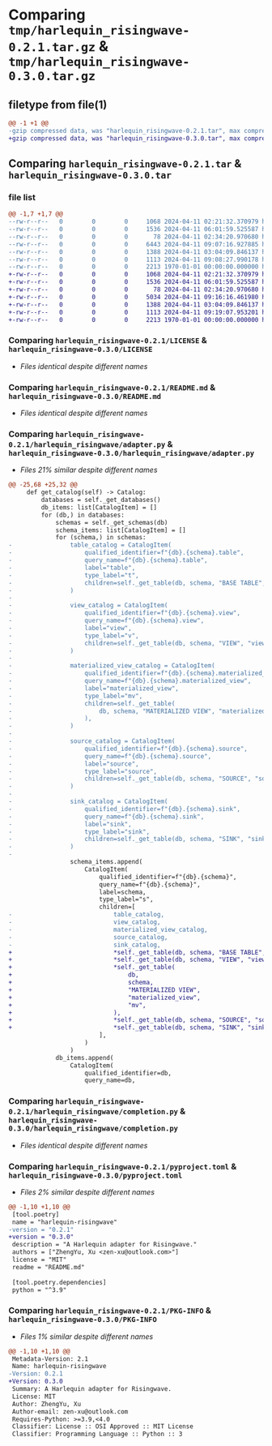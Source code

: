 # Comparing `tmp/harlequin_risingwave-0.2.1.tar.gz` & `tmp/harlequin_risingwave-0.3.0.tar.gz`

## filetype from file(1)

```diff
@@ -1 +1 @@
-gzip compressed data, was "harlequin_risingwave-0.2.1.tar", max compression
+gzip compressed data, was "harlequin_risingwave-0.3.0.tar", max compression
```

## Comparing `harlequin_risingwave-0.2.1.tar` & `harlequin_risingwave-0.3.0.tar`

### file list

```diff
@@ -1,7 +1,7 @@
--rw-r--r--   0        0        0     1068 2024-04-11 02:21:32.370979 harlequin_risingwave-0.2.1/LICENSE
--rw-r--r--   0        0        0     1536 2024-04-11 06:01:59.525587 harlequin_risingwave-0.2.1/README.md
--rw-r--r--   0        0        0       78 2024-04-11 02:34:20.970680 harlequin_risingwave-0.2.1/harlequin_risingwave/__init__.py
--rw-r--r--   0        0        0     6443 2024-04-11 09:07:16.927885 harlequin_risingwave-0.2.1/harlequin_risingwave/adapter.py
--rw-r--r--   0        0        0     1388 2024-04-11 03:04:09.846137 harlequin_risingwave-0.2.1/harlequin_risingwave/completion.py
--rw-r--r--   0        0        0     1113 2024-04-11 09:08:27.990178 harlequin_risingwave-0.2.1/pyproject.toml
--rw-r--r--   0        0        0     2213 1970-01-01 00:00:00.000000 harlequin_risingwave-0.2.1/PKG-INFO
+-rw-r--r--   0        0        0     1068 2024-04-11 02:21:32.370979 harlequin_risingwave-0.3.0/LICENSE
+-rw-r--r--   0        0        0     1536 2024-04-11 06:01:59.525587 harlequin_risingwave-0.3.0/README.md
+-rw-r--r--   0        0        0       78 2024-04-11 02:34:20.970680 harlequin_risingwave-0.3.0/harlequin_risingwave/__init__.py
+-rw-r--r--   0        0        0     5034 2024-04-11 09:16:16.461980 harlequin_risingwave-0.3.0/harlequin_risingwave/adapter.py
+-rw-r--r--   0        0        0     1388 2024-04-11 03:04:09.846137 harlequin_risingwave-0.3.0/harlequin_risingwave/completion.py
+-rw-r--r--   0        0        0     1113 2024-04-11 09:19:07.953201 harlequin_risingwave-0.3.0/pyproject.toml
+-rw-r--r--   0        0        0     2213 1970-01-01 00:00:00.000000 harlequin_risingwave-0.3.0/PKG-INFO
```

### Comparing `harlequin_risingwave-0.2.1/LICENSE` & `harlequin_risingwave-0.3.0/LICENSE`

 * *Files identical despite different names*

### Comparing `harlequin_risingwave-0.2.1/README.md` & `harlequin_risingwave-0.3.0/README.md`

 * *Files identical despite different names*

### Comparing `harlequin_risingwave-0.2.1/harlequin_risingwave/adapter.py` & `harlequin_risingwave-0.3.0/harlequin_risingwave/adapter.py`

 * *Files 21% similar despite different names*

```diff
@@ -25,68 +25,32 @@
     def get_catalog(self) -> Catalog:
         databases = self._get_databases()
         db_items: list[CatalogItem] = []
         for (db,) in databases:
             schemas = self._get_schemas(db)
             schema_items: list[CatalogItem] = []
             for (schema,) in schemas:
-                table_catalog = CatalogItem(
-                    qualified_identifier=f"{db}.{schema}.table",
-                    query_name=f"{db}.{schema}.table",
-                    label="table",
-                    type_label="t",
-                    children=self._get_table(db, schema, "BASE TABLE", "table", "t"),
-                )
-
-                view_catalog = CatalogItem(
-                    qualified_identifier=f"{db}.{schema}.view",
-                    query_name=f"{db}.{schema}.view",
-                    label="view",
-                    type_label="v",
-                    children=self._get_table(db, schema, "VIEW", "view", "v"),
-                )
-
-                materialized_view_catalog = CatalogItem(
-                    qualified_identifier=f"{db}.{schema}.materialized_view",
-                    query_name=f"{db}.{schema}.materialized_view",
-                    label="materialized_view",
-                    type_label="mv",
-                    children=self._get_table(
-                        db, schema, "MATERIALIZED VIEW", "materialized_view", "mv"
-                    ),
-                )
-
-                source_catalog = CatalogItem(
-                    qualified_identifier=f"{db}.{schema}.source",
-                    query_name=f"{db}.{schema}.source",
-                    label="source",
-                    type_label="source",
-                    children=self._get_table(db, schema, "SOURCE", "source", "source"),
-                )
-
-                sink_catalog = CatalogItem(
-                    qualified_identifier=f"{db}.{schema}.sink",
-                    query_name=f"{db}.{schema}.sink",
-                    label="sink",
-                    type_label="sink",
-                    children=self._get_table(db, schema, "SINK", "sink", "sink"),
-                )
-
                 schema_items.append(
                     CatalogItem(
                         qualified_identifier=f"{db}.{schema}",
                         query_name=f"{db}.{schema}",
                         label=schema,
                         type_label="s",
                         children=[
-                            table_catalog,
-                            view_catalog,
-                            materialized_view_catalog,
-                            source_catalog,
-                            sink_catalog,
+                            *self._get_table(db, schema, "BASE TABLE", "table", "t"),
+                            *self._get_table(db, schema, "VIEW", "view", "v"),
+                            *self._get_table(
+                                db,
+                                schema,
+                                "MATERIALIZED VIEW",
+                                "materialized_view",
+                                "mv",
+                            ),
+                            *self._get_table(db, schema, "SOURCE", "source", "source"),
+                            *self._get_table(db, schema, "SINK", "sink", "sink"),
                         ],
                     )
                 )
             db_items.append(
                 CatalogItem(
                     qualified_identifier=db,
                     query_name=db,
```

### Comparing `harlequin_risingwave-0.2.1/harlequin_risingwave/completion.py` & `harlequin_risingwave-0.3.0/harlequin_risingwave/completion.py`

 * *Files identical despite different names*

### Comparing `harlequin_risingwave-0.2.1/pyproject.toml` & `harlequin_risingwave-0.3.0/pyproject.toml`

 * *Files 2% similar despite different names*

```diff
@@ -1,10 +1,10 @@
 [tool.poetry]
 name = "harlequin-risingwave"
-version = "0.2.1"
+version = "0.3.0"
 description = "A Harlequin adapter for Risingwave."
 authors = ["ZhengYu, Xu <zen-xu@outlook.com>"]
 license = "MIT"
 readme = "README.md"
 
 [tool.poetry.dependencies]
 python = "^3.9"
```

### Comparing `harlequin_risingwave-0.2.1/PKG-INFO` & `harlequin_risingwave-0.3.0/PKG-INFO`

 * *Files 1% similar despite different names*

```diff
@@ -1,10 +1,10 @@
 Metadata-Version: 2.1
 Name: harlequin-risingwave
-Version: 0.2.1
+Version: 0.3.0
 Summary: A Harlequin adapter for Risingwave.
 License: MIT
 Author: ZhengYu, Xu
 Author-email: zen-xu@outlook.com
 Requires-Python: >=3.9,<4.0
 Classifier: License :: OSI Approved :: MIT License
 Classifier: Programming Language :: Python :: 3
```

